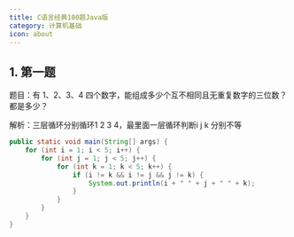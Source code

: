 ```yaml
---
title: C语言经典100题Java版
category: 计算机基础
icon: about
---
```

## 1. 第一题
题目：有 1、2、3、4 四个数字，能组成多少个互不相同且无重复数字的三位数？都是多少？


解析：三层循环分别循环1 2 3 4，最里面一层循环判断i j k 分别不等
```java
public static void main(String[] args) {
    for (int i = 1; i < 5; i++) {
        for (int j = 1; j < 5; j++) {
            for (int k = 1; k < 5; k++) {
                if (i != k && i != j && j != k) {
                    System.out.println(i + " " + j + " " + k);
                }
            }
        }
    }
}
```